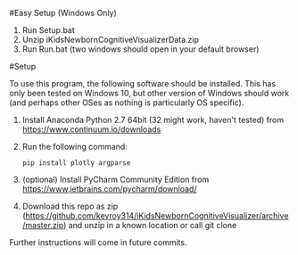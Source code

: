 #Easy Setup (Windows Only)

1. Run Setup.bat
2. Unzip iKidsNewbornCognitiveVisualizerData.zip
3. Run Run.bat (two windows should open in your default browser)

#Setup

To use this program, the following software should be installed. This has only been tested on Windows 10, but other version of Windows should work (and perhaps other OSes as nothing is particularly OS specific).

1. Install Anaconda Python 2.7 64bit (32 might work, haven't tested) from https://www.continuum.io/downloads
2. Run the following command:

    `pip install plotly argparse`

3. (optional) Install PyCharm Community Edition from https://www.jetbrains.com/pycharm/download/
4. Download this repo as zip (https://github.com/kevroy314/iKidsNewbornCognitiveVisualizer/archive/master.zip) and unzip in a known location or call git clone

Further instructions will come in future commits.
